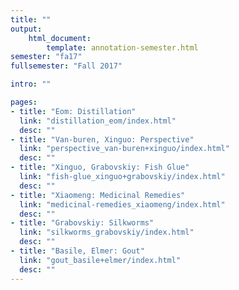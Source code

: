 ```yaml
---
title: ""
output:
    html_document:
        template: annotation-semester.html
semester: "fa17"
fullsemester: "Fall 2017"

intro: ""

pages:
- title: "Eom: Distillation"
  link: "distillation_eom/index.html"
  desc: ""
- title: "Van-buren, Xinguo: Perspective"
  link: "perspective_van-buren+xinguo/index.html"
  desc: ""
- title: "Xinguo, Grabovskiy: Fish Glue"
  link: "fish-glue_xinguo+grabovskiy/index.html"
  desc: ""
- title: "Xiaomeng: Medicinal Remedies"
  link: "medicinal-remedies_xiaomeng/index.html"
  desc: ""
- title: "Grabovskiy: Silkworms"
  link: "silkworms_grabovskiy/index.html"
  desc: ""
- title: "Basile, Elmer: Gout"
  link: "gout_basile+elmer/index.html"
  desc: ""
---
```

